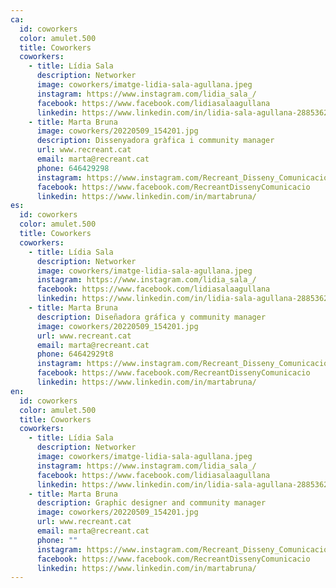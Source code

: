 ```yaml
---
ca:
  id: coworkers
  color: amulet.500
  title: Coworkers
  coworkers:
    - title: Lídia Sala
      description: Networker
      image: coworkers/imatge-lidia-sala-agullana.jpeg
      instagram: https://www.instagram.com/lidia_sala_/
      facebook: https://www.facebook.com/lidiasalaagullana
      linkedin: https://www.linkedin.com/in/lidia-sala-agullana-288536220
    - title: Marta Bruna
      image: coworkers/20220509_154201.jpg
      description: Dissenyadora gràfica i community manager
      url: www.recreant.cat
      email: marta@recreant.cat
      phone: 646429298
      instagram: https://www.instagram.com/Recreant_Disseny_Comunicacio/
      facebook: https://www.facebook.com/RecreantDissenyComunicacio
      linkedin: https://www.linkedin.com/in/martabruna/
es:
  id: coworkers
  color: amulet.500
  title: Coworkers
  coworkers:
    - title: Lídia Sala
      description: Networker
      image: coworkers/imatge-lidia-sala-agullana.jpeg
      instagram: https://www.instagram.com/lidia_sala_/
      facebook: https://www.facebook.com/lidiasalaagullana
      linkedin: https://www.linkedin.com/in/lidia-sala-agullana-288536220
    - title: Marta Bruna
      description: Diseñadora gráfica y community manager
      image: coworkers/20220509_154201.jpg
      url: www.recreant.cat
      email: marta@recreant.cat
      phone: 64642929t8
      instagram: https://www.instagram.com/Recreant_Disseny_Comunicacio/
      facebook: https://www.facebook.com/RecreantDissenyComunicacio
      linkedin: https://www.linkedin.com/in/martabruna/
en:
  id: coworkers
  color: amulet.500
  title: Coworkers
  coworkers:
    - title: Lídia Sala
      description: Networker
      image: coworkers/imatge-lidia-sala-agullana.jpeg
      instagram: https://www.instagram.com/lidia_sala_/
      facebook: https://www.facebook.com/lidiasalaagullana
      linkedin: https://www.linkedin.com/in/lidia-sala-agullana-288536220
    - title: Marta Bruna
      description: Graphic designer and community manager
      image: coworkers/20220509_154201.jpg
      url: www.recreant.cat
      email: marta@recreant.cat
      phone: ""
      instagram: https://www.instagram.com/Recreant_Disseny_Comunicacio/
      facebook: https://www.facebook.com/RecreantDissenyComunicacio
      linkedin: https://www.linkedin.com/in/martabruna/
---
```

